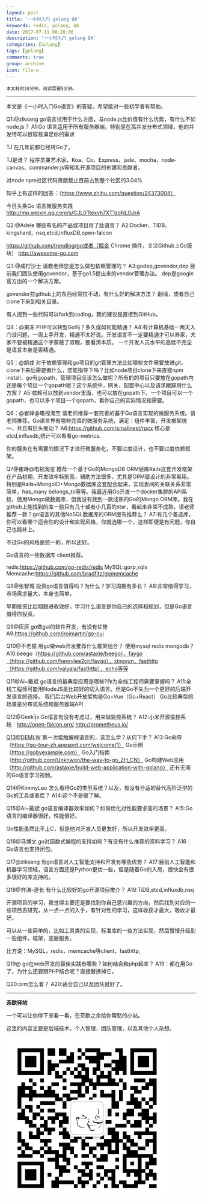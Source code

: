 ```yaml
---
layout: post
title: '一小时入门 golang QA'
keywords: redis, golang, QA
date: 2017-07-11 08:20:00
description: '一小时入门 golang QA'
categories: [Golang]
tags: [golang]
comments: true
group: archive
icon: file-o
---
```


	本文耗时30分钟，阅读需要5分钟。

----

本文是《一小时入门Go语言》的答疑。希望能对一些初学者有帮助。

Q1:@ziksang go语言试用于什么方面，与node.js比价值有什么优势，有什么不如node.js？
A1:Go 语言适用于所有服务器端，特别是在高并发分布式领域，他的并发特可以很容易满足你的需求

TJ 在几年前都已经转Go了。

TJ是谁？
程序员兼艺术家，Koa、Co、Express、jade、mocha、node-canvas、commander.js等知名开源项目的创建和贡献者。

对node npm社区代码贡献截止目前占到整个社区的3.04%

知乎上有这样的回答：（https://www.zhihu.com/question/24373004）

今日头条Go 语言微服务实践 http://mp.weixin.qq.com/s/CJL0Ttexvh7XT1zoNLOJrA

Q2:@Adele 哪些有名的产品或项目用了此语言？
A2:Docker、TiDB、kingshard，nsq,etcd,InfluxDB,open-falcon

https://github.com/trending/go或者（掘金 Chrome 插件，关注Github上Go版块）
http://awesome-go.com

Q3:@咸柠沙士 请教老师您是怎么做包依赖管理的？
A3:godep,govendor,dep
目前我们团队使用govendor，基于go1.5提出来的vendor管理办法。
dep是google官方出的一个解决方案。

govendor拉github上的东西经常拉不动，有什么好的解决方法？
翻墙，或者自己clone下来到相关目录。

有人提到一些代码可以fork到coding，我的建议是直接到GitHub。

Q4：@果冻 PHP可以转型Go吗？多久或如何能精通？
A4:有计算机基础一两天入门没问题，一周上手开发，精通不太好说。开发语言不一定要精通才可以养家，大家不要被精通这个字蒙蔽了双眼，要看清本质。
一个开发人员水平的高低不完全是语言本身是否精通。

Q5：@胡戎 对于依赖管理和go项目的git管理方法比如哪些文件需要放进git，clone下来后需要做什么，您能指导下吗？比如node项目clone下来直接npm install，go有gopath，管理项目应该怎么做呢？所有的的项目只要放在gopath内还是每个项目一个gopath呢？这个系统中，网关、配置中心以及请求跟踪用什么方案？
A5:依赖可以放到vendor里面，也可以放在gopath下。一个项目可以一个gopath，也可以多个项目一个gopath，看你自己的实际情况和需要。

<!--more-->

Q6：@崔峥@电视淘宝 请老师推荐一套完善的基于Go语言实现的微服务系统。请老师推荐，Go语言界有哪些完善的微服务系统，满足：组件丰富，开发框架统一，并且有巨头推动？
A6:https://github.com/smallnest/rpcx
核心是etcd,influxdb,统计可以看看go-metrics.

你的服务在有需要的情况下才进行微服务化，不要过度设计，也不要过度依赖框架。

Q7@崔峥@电视淘宝 推荐一个基于Go的MongoDB ORM层库Rails这套开发框架在产品初期，开发效率特别高，辅助方法很多，尤其是ORM层设计的非常易用。特别是Rails+MongoID+Mongo数据库这套配合起来，实现表间的关联关系非常简单，has_many belongs_to等等。我最近用Go开发一个docker集群的API系统，使用Mongo做数据库，但我没有找到一款成熟的Go的Mongo ORM库。我在github上能找到的库一般只有几十或者小几百的star，看起来非常不成熟，请老师推荐一款？go语言的其他NoSQL数据库的ORM层有推荐么？
A7:有几个备选库，你可以看哪个适合你的设计和实现风格，你就选哪一个，这样即便是有问题，你自己也能补上。

不过Go的风格是统一的，所以还好。

Go语言的一些数据库 client推荐。

redis:https://github.com/go-redis/redis
MySQL:gorp,sqlx
Memcache:https://github.com/bradfitz/gomemcache


Q8@张智城 投资go语言值得吗？为什么？学习周期有多长？
A8:非常值得学习，市场需求量大，本身也简单。

早期投资比后期跟进收效好，学习什么语言是你自己的选择和规划，但是Go语言值得你投资。

Q9@灰灰 go做gui的软件开发，有没有优势
A9:https://github.com/jroimartin/go-cui


Q10@不老猫 用go做web开发推荐什么框架组合？ 使用mysql redis mongodb？
A10:beego（https://github.com/astaxie/beego），faygo（https://github.com/henrylee2cn/faygo），xingyun，fasthttp（https://github.com/valyala/fasthttp），echo等等

Q11@Ai~戴斌 go语言的最典型应用是哪些?作为全栈工程师需要掌握吗？
A11:全栈工程师可能用NodeJS是比较好的切入语言。但是Go不失为一个更好的后端开发语言的选择。
我们后台Web开放架构是Go+Vue（Go+React）
Go比较典型的场景是分布式系统和服务器端API

Q12@Geekจุ๊บ Go语言有没有考虑过，用来做监控系统？
A12:小米开源监控系统：http://open-falcon.org/
http://prometheus.io/

Q13@DEMI.W 第一次接触编程语言的，该怎么学？从何下手？
A13:Go向导（https://go-tour-zh.appspot.com/welcome/1）
Go示例（https://gobyexample.com）
Go入门指南（http://github.com/Unknwon/the-way-to-go_ZH_CN）
Go构建Web应用（http://github.com/astaxie/build-web-application-with-golang）
还有无闻的Go语言学习视频。

Q14@KimmyLeo 怎么看待Go的类型系统？以及，有没有合适的替代高阶泛型的Go的工具或者库？
A14:这个不是很了解。

Q15@Ai~戴斌 go语言编译器效率如何？如何优化对性能要求高的场景？
A15:Go语言的编译器很好，性能很好。

Go性能虽然比不上C，但是他对开发人员更友好，所以开发效率更高。

Q16@马博文 go对函数式编程的支持如何？有没有什么推荐的资料学习？
A16：Go语言也支持闭包。

Q17@ziksang 有go语言对人工智能支持和开发有哪些优势？
A17:目前人工智能和机器学习领域，语言方面还是Python更优一些，但是随着Go的入局，很快会有很多很好的库支持的。

Q18@齐涛-道长 有什么比较好的go开源项目推介？
A18:TiDB,etcd,influxdb,nsq

开源项目的学习，我觉得主要还是要找到你自己感兴趣的方向，然后找到对应的一些项目去研究，从一点一点的入手，有针对性的学习，这样收获才最大，吸收才最好。

可以从一些简单的，比如工具类的实现，标准库的一些方法实现，然后慢慢升级到一些组件，框架，底层服务。

比方说：MySQL，redis，memcache等client，fasthttp,

Q19@ go在web开发的最佳实践有哪些？如何结合和php起来？
A19：都在用Go了，为什么还要跟PHP结合呢？直接替换掉它。

Q20:orm怎么看？
A20:适合自己以及团队就好了。

----

**茶歇驿站**

一个可以让你停下来看一看，在茶歇之余给你帮助的小站。

这里的内容主要是后端技术，个人管理，团队管理，以及其他个人杂想。

![茶歇驿站二维码](https://raw.githubusercontent.com/yangwenmai/maiyang.me/master/blog/tech_tea.jpg)

